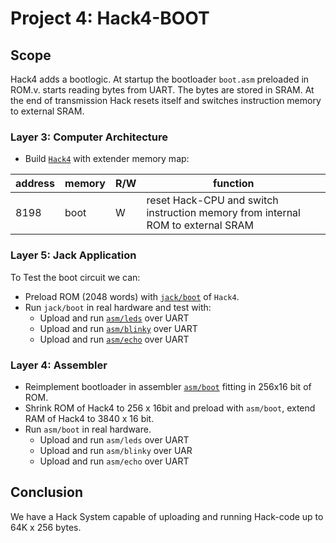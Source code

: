 # Project 4: Hack4-BOOT

## Scope
Hack4 adds a bootlogic. At startup the bootloader `boot.asm` preloaded in ROM.v. starts reading bytes from UART. The bytes are stored in SRAM. At the end of transmission Hack resets itself and switches instruction memory to external SRAM.


### Layer 3: Computer Architecture
* Build [`Hack4`](Hack4) with extender memory map:

 |address | memory|R/W|function|
 |-|-|-|-|
 |8198|boot|W|reset Hack-CPU and switch instruction memory from internal ROM to external SRAM|

### Layer 5: Jack Application

To Test the boot circuit we can:
* Preload ROM (2048 words) with [`jack/boot`](jack/boot) of `Hack4`.
* Run `jack/boot` in real hardware and test with:
	- Upload and run [`asm/leds`](asm/leds) over UART
	- Upload and run [`asm/blinky`](asm/blinky) over UART
	- Upload and run [`asm/echo`](asm/echo) over UART

### Layer 4: Assembler
* Reimplement bootloader in assembler [`asm/boot`](asm/boot) fitting in 256x16 bit of ROM.
* Shrink ROM of Hack4 to 256 x 16bit and preload with `asm/boot`, extend RAM of Hack4 to 3840 x 16 bit.
* Run `asm/boot` in real hardware.
	- Upload and run `asm/leds` over UART
	- Upload and run `asm/blinky` over UAR
	- Upload and run `asm/echo` over UART

## Conclusion
  
We have a Hack System capable of uploading and running Hack-code up to 64K x 256 bytes.